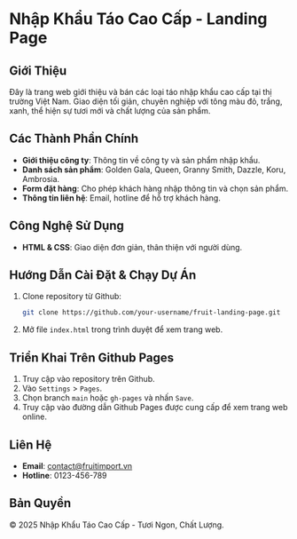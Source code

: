 # Nhập Khẩu Táo Cao Cấp - Landing Page

## Giới Thiệu
Đây là trang web giới thiệu và bán các loại táo nhập khẩu cao cấp tại thị trường Việt Nam. Giao diện tối giản, chuyên nghiệp với tông màu đỏ, trắng, xanh, thể hiện sự tươi mới và chất lượng của sản phẩm.

## Các Thành Phần Chính
- **Giới thiệu công ty**: Thông tin về công ty và sản phẩm nhập khẩu.
- **Danh sách sản phẩm**: Golden Gala, Queen, Granny Smith, Dazzle, Koru, Ambrosia.
- **Form đặt hàng**: Cho phép khách hàng nhập thông tin và chọn sản phẩm.
- **Thông tin liên hệ**: Email, hotline để hỗ trợ khách hàng.

## Công Nghệ Sử Dụng
- **HTML & CSS**: Giao diện đơn giản, thân thiện với người dùng.

## Hướng Dẫn Cài Đặt & Chạy Dự Án
1. Clone repository từ Github:
   ```sh
   git clone https://github.com/your-username/fruit-landing-page.git
   ```
2. Mở file `index.html` trong trình duyệt để xem trang web.

## Triển Khai Trên Github Pages
1. Truy cập vào repository trên Github.
2. Vào `Settings` > `Pages`.
3. Chọn branch `main` hoặc `gh-pages` và nhấn `Save`.
4. Truy cập vào đường dẫn Github Pages được cung cấp để xem trang web online.

## Liên Hệ
- **Email**: contact@fruitimport.vn
- **Hotline**: 0123-456-789

## Bản Quyền
© 2025 Nhập Khẩu Táo Cao Cấp - Tươi Ngon, Chất Lượng.
